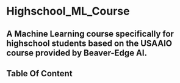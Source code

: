 # Highschool_ML_Course
A Machine Learning course specifically for highschool students based on the USAAIO course provided by Beaver-Edge AI.
---
## Table Of Content
